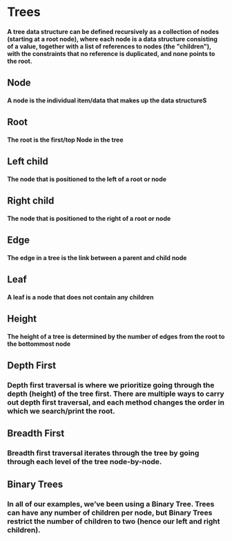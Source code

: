 # Trees 

#### A tree data structure can be defined recursively as a collection of nodes (starting at a root node), where each node is a data structure consisting of a value, together with a list of references to nodes (the "children"), with the constraints that no reference is duplicated, and none points to the root.

## Node

#### A node is the individual item/data that makes up the data structureS

## Root

#### The root is the first/top Node in the tree

## Left child

#### The node that is positioned to the left of a root or node

## Right child

#### The node that is positioned to the right of a root or node

## Edge

#### The edge in a tree is the link between a parent and child node

## Leaf

#### A leaf is a node that does not contain any children

## Height

#### The height of a tree is determined by the number of edges from the root to the bottommost node

## Depth First

### Depth first traversal is where we prioritize going through the depth (height) of the tree first. There are multiple ways to carry out depth first traversal, and each method changes the order in which we search/print the root.

## Breadth First

### Breadth first traversal iterates through the tree by going through each level of the tree node-by-node.

## Binary Trees

### In all of our examples, we’ve been using a Binary Tree. Trees can have any number of children per node, but Binary Trees restrict the number of children to two (hence our left and right children).